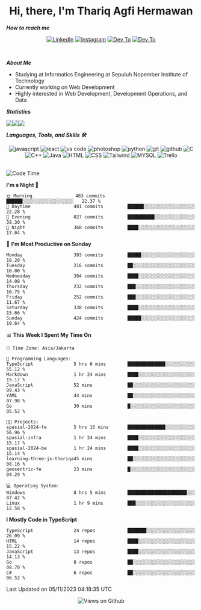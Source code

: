 <div align="center">
  <h1>Hi, there, I'm Thariq Agfi Hermawan</h1>
</div>


***How to reach me***
<p align='center'>
   <a href="https://www.linkedin.com/in/thariqagfihermawan" target="_blank"><img src="https://img.shields.io/badge/LinkedIn-0077B5?style=for-the-badge&logo=linkedin&logoColor=white" alt="LinkedIn"></a>
   <a href="https://www.instagram.com/thoriqagfi" target="_blank"><img src="https://img.shields.io/badge/Instagram-E4405F?style=for-the-badge&logo=instagram&logoColor=white" alt="Instagram"></a>
   <a href="https://medium.com/@thoriq.aghfi60" target="_blank"><img src="https://img.shields.io/badge/Medium-12100E?style=for-the-badge&logo=medium&logoColor=white" alt="Dev To"></a>
   <a href="https://linktr.ee/thoriqagfi" target="_blank"><img src="https://img.shields.io/badge/linktree-1de9b6?style=for-the-badge&logo=linktree&logoColor=white" alt="Dev To"></a>
</p>

<br>

***About Me***
- Studying at Informatics Engineering at Sepuluh Nopember Institute of Technology
- Currently working on Web Development
- Highly interested in Web Development, Development Operations, and Data

***Statistics***

<!-- [![GitHub Streak](http://github-readme-streak-stats.herokuapp.com?user=thoriqagfi&theme=dark)](https://git.io/streak-stats) -->

<div align="center">
  <div style="display: flex;">
    <img src="http://github-readme-streak-stats.herokuapp.com?user=thoriqagfi&theme=chartreuse-dark"/>
    <img src="https://github-readme-stats.vercel.app/api/top-langs/?username=thoriqagfi&layout=compact&&theme=chartreuse-dark&langs_count=8)](https://github.com/thoriqagfi"/>
    <img src="https://github-readme-stats.vercel.app/api?username=thoriqagfi&show_icons=true&theme=chartreuse-dark"/>
  </div>
</div>

<!-- [![Top Langs](https://github-readme-stats.vercel.app/api/top-langs/?username=thoriqagfi&layout=compact&&theme=chartreuse-dark&langs_count=8)](https://github.com/thoriqagfi)
< ![Agfi's GitHub stats](https://github-readme-stats.vercel.app/api?username=thoriqagfi&show_icons=true&theme=chartreuse-dark) -->

***Languages, Tools, and Skills 🛠***

  <div align="center">
    <img src="https://img.shields.io/badge/JavaScript-F7DF1E?style=for-the-badge&logo=javascript&logoColor=black" alt="javascript" />
    <img src="https://img.shields.io/badge/React-61DAFB?style=for-the-badge&logo=react&logoColor=black" alt="react" />
    <img src="https://img.shields.io/badge/vs%20code-007ACC?style=for-the-badge&logo=visual%20studio%20code&logoColor=white" alt="vs code" />
    <img src="https://img.shields.io/badge/adobe%20photoshop-31A8FF?style=for-the-badge&logo=adobe%20photoshop&logoColor=white" alt="photoshop" />
    <img src="https://img.shields.io/badge/python-3776AB?style=for-the-badge&logo=python&logoColor=white" alt="python" />
    <img src="https://img.shields.io/badge/Git-F05032?style=for-the-badge&logo=git&logoColor=white" alt="git" />
    <img src="https://img.shields.io/badge/GitHub-100000?style=for-the-badge&logo=github&logoColor=white" alt="github" />
    <img src="https://img.shields.io/badge/c-%2300599C.svg?style=for-the-badge&logo=c&logoColor=white" alt="C" />
    <img src="https://img.shields.io/badge/c++-%2300599C.svg?style=for-the-badge&logo=c%2B%2B&logoColor=white" alt="C++" />
    <img src="https://img.shields.io/badge/Java-ED8B00?style=for-the-badge&logo=java&logoColor=white" alt="Java"/>
    <img src="https://img.shields.io/badge/HTML5-E34F26?style=for-the-badge&logo=html5&logoColor=white" alt="HTML" />
    <img src="https://img.shields.io/badge/CSS-239120?&style=for-the-badge&logo=css3&logoColor=white" alt ="CSS" />
    <img src="https://img.shields.io/badge/tailwindcss-%2338B2AC.svg?style=for-the-badge&logo=tailwind-css&logoColor=white" alt="Tailwind" />
    <img src="https://img.shields.io/badge/MySQL-00000F?style=for-the-badge&logo=mysql&logoColor=white" alt="MYSQL" />
    <img src="https://img.shields.io/badge/Trello-%23026AA7.svg?style=for-the-badge&logo=Trello&logoColor=white" alt="Trello" />
  </div><br>

<!--START_SECTION:waka-->
![Code Time](http://img.shields.io/badge/Code%20Time-740%20hrs%2052%20mins-blue)

**I'm a Night 🦉** 

```text
🌞 Morning                483 commits         ██████░░░░░░░░░░░░░░░░░░░   22.37 % 
🌆 Daytime                481 commits         ██████░░░░░░░░░░░░░░░░░░░   22.28 % 
🌃 Evening                827 commits         ██████████░░░░░░░░░░░░░░░   38.30 % 
🌙 Night                  368 commits         ████░░░░░░░░░░░░░░░░░░░░░   17.04 % 
```
📅 **I'm Most Productive on Sunday** 

```text
Monday                   393 commits         █████░░░░░░░░░░░░░░░░░░░░   18.20 % 
Tuesday                  216 commits         ██░░░░░░░░░░░░░░░░░░░░░░░   10.00 % 
Wednesday                304 commits         ████░░░░░░░░░░░░░░░░░░░░░   14.08 % 
Thursday                 232 commits         ███░░░░░░░░░░░░░░░░░░░░░░   10.75 % 
Friday                   252 commits         ███░░░░░░░░░░░░░░░░░░░░░░   11.67 % 
Saturday                 338 commits         ████░░░░░░░░░░░░░░░░░░░░░   15.66 % 
Sunday                   424 commits         █████░░░░░░░░░░░░░░░░░░░░   19.64 % 
```


📊 **This Week I Spent My Time On** 

```text
🕑︎ Time Zone: Asia/Jakarta

💬 Programming Languages: 
TypeScript               5 hrs 6 mins        ██████████████░░░░░░░░░░░   55.12 % 
Markdown                 1 hr 24 mins        ████░░░░░░░░░░░░░░░░░░░░░   15.17 % 
JavaScript               52 mins             ██░░░░░░░░░░░░░░░░░░░░░░░   09.43 % 
YAML                     44 mins             ██░░░░░░░░░░░░░░░░░░░░░░░   07.98 % 
Go                       30 mins             █░░░░░░░░░░░░░░░░░░░░░░░░   05.52 % 

🐱‍💻 Projects: 
spasial-2024-fe          5 hrs 16 mins       ██████████████░░░░░░░░░░░   56.96 % 
spasial-infra            1 hr 24 mins        ████░░░░░░░░░░░░░░░░░░░░░   15.17 % 
spasial-2024-be          1 hr 24 mins        ████░░░░░░░░░░░░░░░░░░░░░   15.14 % 
learning-three-js-thoriqa45 mins             ██░░░░░░░░░░░░░░░░░░░░░░░   08.16 % 
geosentric-fe            23 mins             █░░░░░░░░░░░░░░░░░░░░░░░░   04.29 % 

💻 Operating System: 
Windows                  8 hrs 5 mins        ██████████████████████░░░   87.42 % 
Linux                    1 hr 9 mins         ███░░░░░░░░░░░░░░░░░░░░░░   12.58 % 
```

**I Mostly Code in TypeScript** 

```text
TypeScript               24 repos            ███████░░░░░░░░░░░░░░░░░░   26.09 % 
HTML                     14 repos            ████░░░░░░░░░░░░░░░░░░░░░   15.22 % 
JavaScript               13 repos            ████░░░░░░░░░░░░░░░░░░░░░   14.13 % 
Go                       8 repos             ██░░░░░░░░░░░░░░░░░░░░░░░   08.70 % 
C#                       6 repos             ██░░░░░░░░░░░░░░░░░░░░░░░   06.52 % 
```




 Last Updated on 05/11/2023 04:18:35 UTC
<!--END_SECTION:waka-->

<div align="center">
<img src="https://komarev.com/ghpvc/?username=thoriqagfi&color=blue" alt="Views on Github" />
</div>